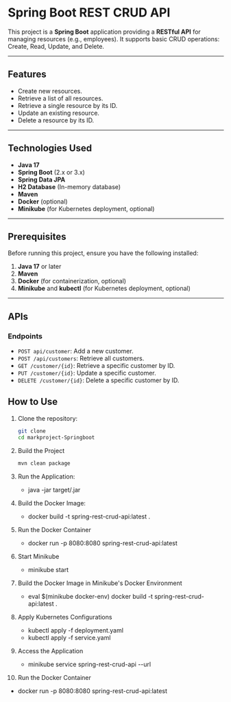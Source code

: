 # Spring Boot REST CRUD API

This project is a **Spring Boot** application providing a **RESTful API** for managing resources (e.g., employees). It supports basic CRUD operations: Create, Read, Update, and Delete.

---

## Features

- Create new resources.
- Retrieve a list of all resources.
- Retrieve a single resource by its ID.
- Update an existing resource.
- Delete a resource by its ID.

---

## Technologies Used

- **Java 17**
- **Spring Boot** (2.x or 3.x)
- **Spring Data JPA**
- **H2 Database** (In-memory database)
- **Maven**
- **Docker** (optional)
- **Minikube** (for Kubernetes deployment, optional)

---

## Prerequisites

Before running this project, ensure you have the following installed:

1. **Java 17** or later
2. **Maven**
3. **Docker** (for containerization, optional)
4. **Minikube** and **kubectl** (for Kubernetes deployment, optional)

---
## APIs

### Endpoints
- `POST api/customer`: Add a new customer.
- `POST /api/customers`: Retrieve all customers.
- `GET /customer/{id}`: Retrieve a specific customer by ID.
- `PUT /customer/{id}`: Update a specific customer.
- `DELETE /customer/{id}`: Delete a specific customer by ID.

## How to Use
1. Clone the repository:
   ```bash
   git clone 
   cd markproject-Springboot
   ```
2. Build the Project
   ```bash
   mvn clean package
   ```
3. Run the Application:
   - java -jar target/<your-app>.jar
  
4. Build the Docker Image:
   - docker build -t spring-rest-crud-api:latest .
  
5. Run the Docker Container
   - docker run -p 8080:8080 spring-rest-crud-api:latest
  
6. Start Minikube
   - minikube start
  
7. Build the Docker Image in Minikube's Docker Environment
   - eval $(minikube docker-env)
     docker build -t spring-rest-crud-api:latest .
  
8. Apply Kubernetes Configurations
   - kubectl apply -f deployment.yaml
   - kubectl apply -f service.yaml
  
9. Access the Application
   - minikube service spring-rest-crud-api --url
  
10. Run the Docker Container
   - docker run -p 8080:8080 spring-rest-crud-api:latest
